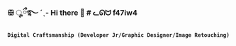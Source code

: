 ### ꕥ ೄྀ࿐ ˊˎ- Hi there 👋  # ᓚᘏᗢ    f47iw4


**`Digital Craftsmanship (Developer Jr/Graphic Designer/Image Retouching)`**

###